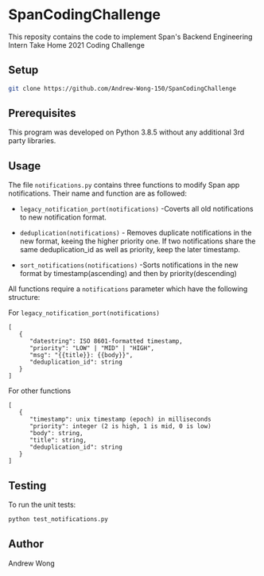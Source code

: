 # SpanCodingChallenge

This reposity contains the code to implement Span's Backend Engineering Intern Take Home 2021 Coding Challenge

## Setup

```bash
git clone https://github.com/Andrew-Wong-150/SpanCodingChallenge
```

## Prerequisites
This program was developed on Python 3.8.5 without any additional 3rd party libraries.

## Usage

The file ```notifications.py``` contains three functions to modify Span app notifications. Their name and function are as followed:

- ```legacy_notification_port(notifications)``` -Coverts all old notifications to new notification format.


- ```deduplication(notifications)``` - Removes duplicate notifications in the new format, keeing the higher priority one. If two notifications share the same deduplication_id as well as priority, keep the later
    timestamp.

- ```sort_notifications(notifications)``` -Sorts notifications in the new format by timestamp(ascending) and then by priority(descending)

All functions require a ```notifications``` parameter which have the following structure:

For ```legacy_notification_port(notifications)```
```
[
   {
      "datestring": ISO 8601-formatted timestamp,
      "priority": "LOW" | "MID" | "HIGH",
      "msg": "{{title}}: {{body}}",
      "deduplication_id": string
   }
]
```

For other functions
```
[
   {
      "timestamp": unix timestamp (epoch) in milliseconds
      "priority": integer (2 is high, 1 is mid, 0 is low)
      "body": string,
      "title": string,
      "deduplication_id": string
   }
]
```

## Testing
To run the unit tests:
```bash
python test_notifications.py
```

## Author
Andrew Wong